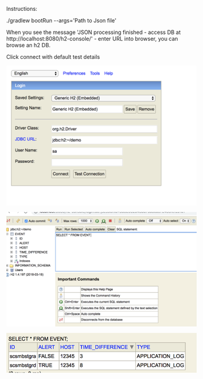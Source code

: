 Instructions:

./gradlew bootRun  --args='Path to Json file'

When you see the message 'JSON processing finished - access DB at http://localhost:8080/h2-console/' - enter URL into browser, you can browse an h2 DB.

Click connect with default test details

![login details](https://github.com/cbrown184/demo/blob/master/loginDetails.png?raw=true)


![select example](https://github.com/cbrown184/demo/blob/master/selectExample.png?raw=true)


![table example](https://github.com/cbrown184/demo/blob/master/table.png?raw=true)


